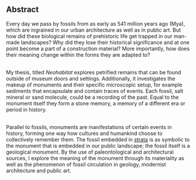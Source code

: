 

## Abstract

Every day we pass by fossils from as early as 541 million years ago (Mya), which are ingrained in our urban architecture as well as in public art. But how did these biological remains of prehistoric life get trapped in our man-made landscapes? Why did they lose their historical significance and at one point become a part of a construction material? More importantly, how does their meaning change within the forms they are adapted to?<br>
<br>

My thesis, titled *Neohabitat* explores petrified remains that can be found outside of museum doors and settings. Additionally, it investigates the makeup of monuments and their specific microscopic setup, for example sediments that encapsulate and contain traces of events. Each fossil, salt mineral or sand molecule, could be a recording of the past. Equal to the monument itself they form a stone memory, a memory of a different era or period in history.<br>
<br>

Parallel to fossils, monuments are manifestations of certain events in history, forming one way how cultures and humankind choose to collectively remember them. The fossil embedded in [strata](#figure "Strata Formation (Jujuy Province, Argentina)") is as symbolic to the monument that is embedded in our public landscape; the fossil itself is a geological monument. By the use of paleontological and architectural sources, I explore the meaning of the monument through its materiality as well as the phenomenon of fossil circulation in geology, modernist architecture and public art.
